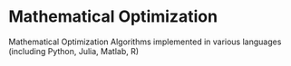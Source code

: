 # Mathematical Optimization
 Mathematical Optimization Algorithms implemented in various languages (including Python, Julia, Matlab, R)
